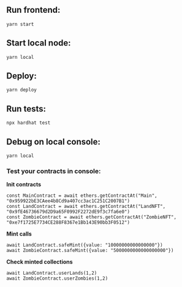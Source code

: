 ## Run frontend:
```
yarn start
```

## Start local node:
```
yarn local
```

## Deploy:
```
yarn deploy
```

## Run tests:
```
npx hardhat test
```

## Debug on local console:
```
yarn local
```

### Test your contracts in console:
**Init contracts**
```
const MainContract = await ethers.getContractAt("Main", "0x959922bE3CAee4b8Cd9a407cc3ac1C251C2007B1")
const LandContract = await ethers.getContractAt("LandNFT", "0x9fE46736679d2D9a65F0992F2272dE9f3c7fa6e0")
const ZombieContract = await ethers.getContractAt("ZombieNFT", "0xe7f1725E7734CE288F8367e1Bb143E90bb3F0512")
```
**Mint calls**
```
await LandContract.safeMint({value: "10000000000000000"})
await ZombieContract.safeMint({value: "5000000000000000000"})
```
**Check minted collections**
```
await LandContract.userLands(1,2)
await ZombieContract.userZombies(1,2)
```